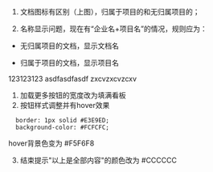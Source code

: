 1. 文档图标有区别（上图），归属于项目的和无归属项目的；

2. 名称显示问题，现在有“企业名+项目名”的情况，规则应为：

- 无归属项目的文档，显示文档名

- 归属于项目的文档，显示项目名

123123123
asdfasdfasdf
zxcvzxcvzcxv

1. 加载更多按钮的宽度改为填满看板
2. 按钮样式调整并有hover效果
```
  border: 1px solid #E3E9ED;
  background-color: #FCFCFC;
```
hover背景色变为 #F5F6F8

3. 结束提示"以上是全部内容"的颜色改为 #CCCCCC

